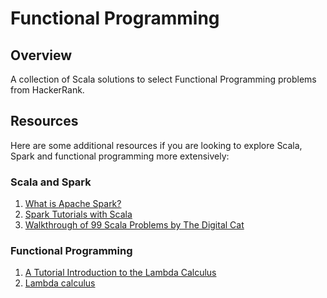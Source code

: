 # Functional Programming

## Overview
A collection of Scala solutions to select Functional Programming problems from HackerRank.

## Resources
Here are some additional resources if you are looking to explore Scala, Spark and functional programming more extensively:

### Scala and Spark
1. [What is Apache Spark?](https://www.supergloo.com/spark-tutorial/)
2. [Spark Tutorials with Scala](https://www.supergloo.com/spark-tutorial/spark-tutorials-scala/)
3. [Walkthrough of 99 Scala Problems by The Digital Cat](http://blog.thedigitalcatonline.com/categories/scala/)

### Functional Programming
1. [A Tutorial Introduction to the Lambda Calculus](http://www.inf.fu-berlin.de/lehre/WS03/alpi/lambda.pdf)
2. [Lambda calculus](https://en.wikipedia.org/wiki/Lambda_calculus)
